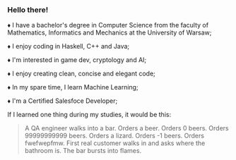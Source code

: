### Hello there!

♦️ I have a bachelor's degree in Computer Science from the faculty of Mathematics, Informatics and Mechanics at the University of Warsaw;

♦️ I enjoy coding in Haskell, C++ and Java;

♦️ I'm interested in game dev, cryptology and AI;

♦️ I enjoy creating clean, concise and elegant code;

♦️ In my spare time, I learn Machine Learning;

♦️ I'm a Certified Salesfoce Developer;

If I learned one thing during my studies, it would be this:
>A QA engineer walks into a bar. Orders a beer. Orders 0 beers. Orders 99999999999 beers. Orders a lizard. Orders -1 beers. Orders fwefwepfmw.
First real customer walks in and asks where the bathroom is. The bar bursts into flames.
